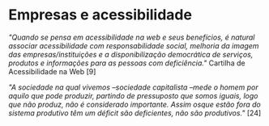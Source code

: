 # Empresas e acessibilidade

*"Quando se pensa em acessibilidade na web e seus benefícios, é natural associar acessibilidade com responsabilidade social, melhoria da imagem das empresas/instituições e a disponibilização democrática de serviços, produtos e informações para as pessoas com deficiência."* Cartilha de Acessibilidade na Web [9]

*"A sociedade  na  qual  vivemos –sociedade  capitalista –mede o homem por aquilo que pode produzir, partindo de pressuposto que somos iguais, logo que não produz, não é considerado importante. Assim osque estão fora do sistema produtivo têm um déficit são deficientes, não são produtivos."* [24]